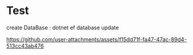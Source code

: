 # Test

create DataBase : dotnet ef database update

https://github.com/user-attachments/assets/f15dd71f-fa47-47ac-89d4-513cc43ab476

